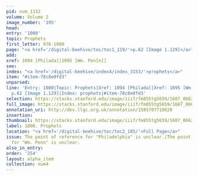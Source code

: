 ```yaml
---
pid: num_1332
volume: Volume 2
image_number: '195'
head:
entry: '1000'
topic: Prophets
first_letter: 976-1000
page: "<a href='/digital-beehive/toc/toc1_119/'>p.62 [Image 1.129]</a>"
add:
xref: 1094 [Philada]|1095 [Wm. Pen[n]]
see:
index: "<a href='/digital-beehive/index4/index_3153/'>prophets</a>"
item: "#item-78c8e0fd3"
unparsed:
line: 'Entry: 1000|Topic: Prophets|Xref: 1094 [Philada]|Xref: 1095 [Wm. Pen[n]]|Page:
  p.62 [Image 1.129]|Index: prophets|#item-78c8e0fd3'
selection: https://stacks.stanford.edu/image/iiif/fm855tg5659/1607_0662/367,4052,2903,775/full/0/default.jpg
full_image: https://stacks.stanford.edu/image/iiif/fm855tg5659/1607_0662/full/full/0/default.jpg
annotation_uri: http://dev.llgc.org.uk/annotation/1585707710820
insertion:
thumbnail: https://stacks.stanford.edu/image/iiif/fm855tg5659/1607_0662/367,4052,600,180/250,/0/default.jpg
label: 1000. Prophets
location: "<a href='/digital-beehive/toc/toc2_185/'>Full Page</a>"
issue: The point of reference for "Philadelphia" is unclear.|The point of reference
  for "Wm. Penn" is unclear.
also_in_entry:
order: '254'
layout: alpha_item
collection: num4
---
```

